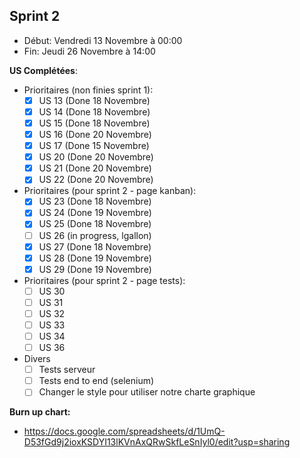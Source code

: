## Sprint 2

- Début: Vendredi 13 Novembre à 00:00
- Fin: Jeudi 26 Novembre à 14:00

**US Complétées**:

- Prioritaires (non finies sprint 1):
  - [x] US 13 (Done 18 Novembre)
  - [x] US 14 (Done 18 Novembre)
  - [x] US 15 (Done 18 Novembre)
  - [x] US 16 (Done 20 Novembre)
  - [x] US 17 (Done 15 Novembre)
  - [x] US 20 (Done 20 Novembre)
  - [x] US 21 (Done 20 Novembre)
  - [x] US 22 (Done 20 Novembre)
- Prioritaires (pour sprint 2 - page kanban):
  - [x] US 23 (Done 18 Novembre)
  - [x] US 24 (Done 19 Novembre)
  - [x] US 25 (Done 18 Novembre)
  - [ ] US 26 (in progress, lgallon)
  - [x] US 27 (Done 18 Novembre)
  - [x] US 28 (Done 19 Novembre)
  - [x] US 29 (Done 19 Novembre)
- Prioritaires (pour sprint 2 - page tests):
  - [ ] US 30
  - [ ] US 31
  - [ ] US 32
  - [ ] US 33
  - [ ] US 34
  - [ ] US 36
- Divers
  - [ ] Tests serveur
  - [ ] Tests end to end (selenium)
  - [ ] Changer le style pour utiliser notre charte graphique

**Burn up chart:**

- https://docs.google.com/spreadsheets/d/1UmQ-D53fGd9j2ioxKSDYI13lKVnAxQRwSkfLeSnIyl0/edit?usp=sharing
